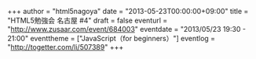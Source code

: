 +++
author = "html5nagoya"
date = "2013-05-23T00:00:00+09:00"
title = "HTML5勉強会 名古屋 #4"
draft = false
eventurl = "http://www.zusaar.com/event/684003"
eventdate = "2013/05/23 19:30 - 21:00"
eventtheme = ["JavaScript（for beginners）"]
eventlog = "http://togetter.com/li/507389"
+++
